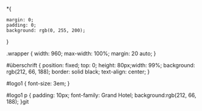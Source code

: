 
*{
 
    margin: 0;
    padding: 0;
    background: rgb(0, 255, 200);
}

.wrapper {
width: 960;
max-width: 100%;
margin: 20 auto;
}

#überschrift {
position: fixed;
top: 0;
height: 80px;width: 99%;
background: rgb(212, 66, 188);
border: solid black;
text-align: center;
}

#logo1 {
     font-size: 3em; 
}

#logo1 p {
    padding: 10px;
    font-family: Grand Hotel; 
    background:rgb(212, 66, 188); 
}git

 
